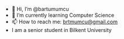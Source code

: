 - 👋 Hi, I’m @bartumumcu
- 🌱 I’m currently learning Computer Science
- 📫 How to reach me: brtmumcu@gmail.com
- I am a senior student in Bilkent University

